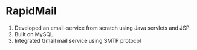 # RapidMail

1. Developed an email-service from scratch using Java servlets and JSP.
2. Built on MySQL.
3. Integrated Gmail mail service using SMTP protocol
